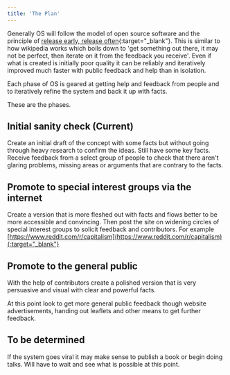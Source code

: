 ```yaml
---
title: 'The Plan'
---
```


Generally OS will follow the model of open source software and the principle of [release early, release often](https://en.wikipedia.org/wiki/Release_early,_release_often){:target="_blank"}. This is similar to how wikipedia works which boils down to 'get something out there, it may not be perfect, then iterate on it from the feedback you receive'. Even if what is created is initially poor quality it can be reliably and iteratively improved much faster with public feedback and help than in isolation.

Each phase of OS is geared at getting help and feedback from people and to iteratively refine the system and back it up with facts.

These are the phases.

## Initial sanity check (Current)

Create an initial draft of the concept with some facts but without going through heavy research to confirm the ideas. Still have some key facts. Receive feedback from a select group of people to check that there aren't glaring problems, missing areas or arguments that are contrary to the facts.

## Promote to special interest groups via the internet

Create a version that is more fleshed out with facts and flows better to be more accessible and convincing. Then post the site on widening circles of special interest groups to solicit feedback and contributors. For example [https://www.reddit.com/r/capitalism](https://www.reddit.com/r/capitalism){:target="_blank"}

## Promote to the general public

With the help of contributors create a polished version that is very persuasive and visual with clear and powerful facts.

At this point look to get more general public feedback though website advertisements, handing out leaflets and other means to get further feedback.

## To be determined

If the system goes viral it may make sense to publish a book or begin doing talks. Will have to wait and see what is possible at this point.
